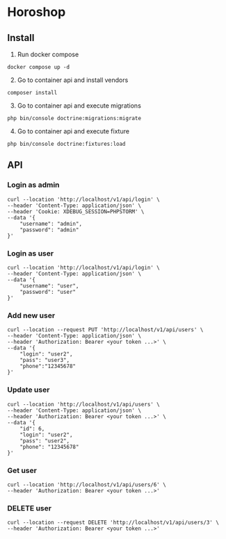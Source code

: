 # Horoshop
## Install
1. Run docker compose
```shell
docker compose up -d
```
2. Go to container api and install vendors

```shell
composer install
```
3. Go to container api and execute migrations

```shell
php bin/console doctrine:migrations:migrate
```
4. Go to container api and execute fixture

```shell
php bin/console doctrine:fixtures:load
```
## API

### Login as admin

```shell
curl --location 'http://localhost/v1/api/login' \
--header 'Content-Type: application/json' \
--header 'Cookie: XDEBUG_SESSION=PHPSTORM' \
--data '{
    "username": "admin",
    "password": "admin"
}'
```

### Login as user

```shell
curl --location 'http://localhost/v1/api/login' \
--header 'Content-Type: application/json' \
--data '{
    "username": "user",
    "password": "user"
}'
```

### Add new user
```shell
curl --location --request PUT 'http://localhost/v1/api/users' \
--header 'Content-Type: application/json' \
--header 'Authorization: Bearer <your token ...>' \
--data '{
    "login": "user2",
    "pass": "user3",
    "phone":"12345678"
}'
```

### Update user
```shell
curl --location 'http://localhost/v1/api/users' \
--header 'Content-Type: application/json' \
--header 'Authorization: Bearer <your token ...>' \
--data '{
    "id": 6,
    "login": "user2",
    "pass": "user2",
    "phone": "12345678"
}'
```

### Get user
```shell
curl --location 'http://localhost/v1/api/users/6' \
--header 'Authorization: Bearer <your token ...>'
```

### DELETE user
```shell
curl --location --request DELETE 'http://localhost/v1/api/users/3' \
--header 'Authorization: Bearer <your token ...>'
```